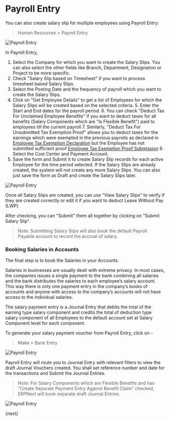<!-- add-breadcrumbs -->
# Payroll Entry

You can also create salary slip for multiple employees using Payroll Entry:

> Human Resources > Payroll Entry

<img class="screenshot" alt="Payroll Entry" src="/docs/assets/img/human-resources/payroll-entry.png">

In Payroll Entry,

  1. Select the Company for which you want to create the Salary Slips. You can also select the other fields like Branch, Department, Designation or Project to be more specific.
  2. Check "Salary Slip based on Timesheet" if you want to process timesheet based Salary Slips.
  3. Select the Posting Date and the frequency of payroll which you want to create the Salary Slips.
  4. Click on "Get Employee Details" to get a list of Employees for which the Salary Slips will be created based on the selected criteria.
	5. Enter the Start and End dates for the payroll period.
	6. You can check "Deduct Tax For Unclaimed Employee Benefits" if you want to deduct taxes for all benefits (Salary Components which are "Is Flexible Benefit") paid to employees till the current payroll
	7. Similarly, "Deduct Tax For Unsubmitted Tax Exemption Proof" allows you to deduct taxes for the earnings which were exempted in the previous payrolls as declared in [Employee Tax Exemption Declaration](/docs/user/manual/en/human-resources/employee-tax-exemption-declaration.html) but the Employee has not submitted sufficient proof [Employee Tax Exemption Proof Submission](/docs/user/manual/en/human-resources/employee-tax-exemption-proof-submission.html)
	8. Select the Cost Center and Payment Account.
  9. Save the form and Submit it to create Salary Slip records for each active Employee for the time period selected. If the Salary Slips are already created, the system will not create any more Salary Slips. You can also just save the form as Draft and create the Salary Slips later.

<img class="screenshot" alt="Payroll Entry" src="/docs/assets/img/human-resources/created-payroll.png">

Once all Salary Slips are created, you can use "View Salary Slips" to verify if they are created correctly or edit it if you want to deduct Leave Without Pay (LWP).

After checking, you can "Submit" them all together by clicking on "Submit Salary Slip".

>Note: Submitting Salary Slips will also book the default Payroll Payable account to record the accrual of salary.

### Booking Salaries in Accounts

The final step is to book the Salaries in your Accounts.

Salaries in businesses are usually dealt with extreme privacy. In most cases, the companies issues a single payment to the bank combining all salaries and the bank distributes the salaries to each employee’s salary account. This way there is only one payment entry in the company’s books of accounts and anyone with access to the company’s accounts will not have access to the individual salaries.

The salary payment entry is a Journal Entry that debits the total of the earning type salary component and credits the total of deduction type salary component of all Employees to the default account set at Salary Component level for each component.

To generate your salary payment voucher from Payroll Entry, click on -
> Make > Bank Entry

<img class="screenshot" alt="Payroll Entry" src="/docs/assets/img/human-resources/payroll-make-bank-entry.png">

Payroll Entry will route you to Journal Entry with relevant filters to view the draft Journal Vouchers created. You shall set reference number and date for the transactions and Submit the Journal Entries.

>Note: For Salary Components which are Flexible Benefits and has "Create Separate Payment Entry Against Benefit Claim" checked, ERPNext will book separate draft Journal Entries.

<img class="screenshot" alt="Payroll Entry" src="/docs/assets/img/human-resources/payroll-journal-entry.png">

{next}
